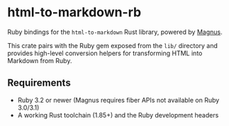 # html-to-markdown-rb

Ruby bindings for the `html-to-markdown` Rust library, powered by [Magnus](https://github.com/matsadler/magnus).

This crate pairs with the Ruby gem exposed from the `lib/` directory and provides high-level conversion helpers for transforming HTML into Markdown from Ruby.

## Requirements

- Ruby 3.2 or newer (Magnus requires fiber APIs not available on Ruby 3.0/3.1)
- A working Rust toolchain (1.85+) and the Ruby development headers
